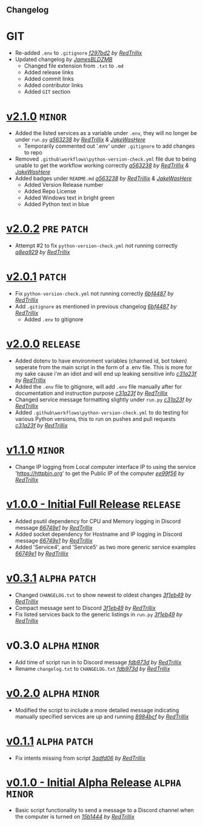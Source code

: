 ## Changelog

# GIT
- Re-added `.env` to `.gitignore` *[f297bd2](https://github.com/redtrillix/DiscordComputerStatus/commit/f297bd2e5be6084e3a0a86cca9259fd0fcd9fc59) by [RedTrillix](https://github.com/redtrillix)*
- Updated changelog *by [JamesBLDZMB](https://github.com/JamesBLDZMB)*
    - Changed file extension from `.txt` to `.md`
    - Added release links
    - Added commit links
    - Added contributor links
    - Added `GIT` section

# [v2.1.0](https://github.com/redtrillix/DiscordComputerStatus/releases/tag/v2.1.0) `MINOR`
- Added the listed services as a variable under `.env`, they will no longer be under `run.py` *[a563238](https://github.com/redtrillix/DiscordComputerStatus/commit/a56323816c89aa07c37f05ff74c5b98173941613) by [RedTrillix](https://github.com/redtrillix) & [JakeWasHere](https://github.com/JakeWasHere)*  
    - Temporarily commented out '.env' under `.gitignore` to add changes to repo  
- Removed `.github\workflows\python-version-check.yml` file due to being unable to get the workflow working correctly *[a563238](https://github.com/redtrillix/DiscordComputerStatus/commit/a56323816c89aa07c37f05ff74c5b98173941613) by [RedTrillix](https://github.com/redtrillix) & [JakeWasHere](https://github.com/JakeWasHere)*  
- Added badges under `README.md` *[a563238](https://github.com/redtrillix/DiscordComputerStatus/commit/a56323816c89aa07c37f05ff74c5b98173941613) by [RedTrillix](https://github.com/redtrillix) & [JakeWasHere](https://github.com/JakeWasHere)*  
    - Added Version Release number  
    - Added Repo License  
    - Added Windows text in bright green  
    - Added Python text in blue  

# [v2.0.2](https://github.com/redtrillix/DiscordComputerStatus/releases/tag/v2.0.2) `PRE` `PATCH`
- Attempt #2 to fix `python-version-check.yml` not running correctly *[a8ea929](https://github.com/redtrillix/DiscordComputerStatus/commit/a8ea9299504504e854f65357087722cf7474f9c4) by [RedTrillix](https://github.com/redtrillix)*  

# [v2.0.1](https://github.com/redtrillix/DiscordComputerStatus/releases/tag/v2.0.1) `PATCH`
- Fix `python-version-check.yml` not running correctly *[6bf4487](https://github.com/redtrillix/DiscordComputerStatus/commit/6bf4487caae484fba74d1f8072623f55b8125614) by [RedTrillix](https://github.com/redtrillix)*  
- Add `.gitignore` as mentioned in previous changelog *[6bf4487](https://github.com/redtrillix/DiscordComputerStatus/commit/6bf4487caae484fba74d1f8072623f55b8125614) by [RedTrillix](https://github.com/redtrillix)*  
    - Added `.env` to gitignore  

# [v2.0.0](https://github.com/redtrillix/DiscordComputerStatus/releases/tag/v2.0.0) `RELEASE`
- Added dotenv to have environment variables (channed id, bot token) seperate from the main script in the form of a .env file.
    This is more for my sake cause i'm an idiot and will end up leaking sensitive info *[c31a23f](https://github.com/redtrillix/DiscordComputerStatus/commit/c31a23fd1bf5e61f4b81265cd683533b9cf27fa0) by [RedTrillix](https://github.com/redtrillix)*  
- Added the `.env` file to gitignore, will add `.env` file manually after for documentation and instruction purpose *[c31a23f](https://github.com/redtrillix/DiscordComputerStatus/commit/c31a23fd1bf5e61f4b81265cd683533b9cf27fa0) by [RedTrillix](https://github.com/redtrillix)*  
- Changed service message formatting slightly under `run.py` *[c31a23f](https://github.com/redtrillix/DiscordComputerStatus/commit/c31a23fd1bf5e61f4b81265cd683533b9cf27fa0) by [RedTrillix](https://github.com/redtrillix)*  
- Added `.github\workflows\python-version-check.yml` to do testing for various Python versions, this to run on pushes and pull requests *[c31a23f](https://github.com/redtrillix/DiscordComputerStatus/commit/c31a23fd1bf5e61f4b81265cd683533b9cf27fa0) by [RedTrillix](https://github.com/redtrillix)*  

# [v1.1.0](https://github.com/redtrillix/DiscordComputerStatus/releases/tag/v1.1.0) `MINOR`
- Change IP logging from Local computer interface IP to using the service 'https://httpbin.org' to get the Public IP of the computer *[ee99f56](https://github.com/redtrillix/DiscordComputerStatus/commit/ee99f56a66c34306302e9b9c9436063b26abb0e9) by [RedTrillix](https://github.com/redtrillix)*  

# [v1.0.0 - Initial Full Release](https://github.com/redtrillix/DiscordComputerStatus/releases/tag/v1.0.0) `RELEASE`
- Added psutil dependency for CPU and Memory logging in Discord message *[66749e1](https://github.com/redtrillix/DiscordComputerStatus/commit/66749e1d8d285b0db0f0c2a667298748ea8d3f96) by [RedTrillix](https://github.com/redtrillix)*  
- Added socket dependency for Hostname and IP logging in Discord message *[66749e1](https://github.com/redtrillix/DiscordComputerStatus/commit/66749e1d8d285b0db0f0c2a667298748ea8d3f96) by [RedTrillix](https://github.com/redtrillix)*  
- Added 'Service4', and 'Service5' as two more generic service examples *[66749e1](https://github.com/redtrillix/DiscordComputerStatus/commit/66749e1d8d285b0db0f0c2a667298748ea8d3f96) by [RedTrillix](https://github.com/redtrillix)*  

# [v0.3.1](https://github.com/redtrillix/DiscordComputerStatus/releases/tag/v0.3.1) `ALPHA` `PATCH`
- Changed `CHANGELOG.txt` to show newest to oldest changes *[3f1eb49](https://github.com/redtrillix/DiscordComputerStatus/commit/3f1eb4928ce3c7b1cfd94c814d3dc854e7793cf3) by [RedTrillix](https://github.com/redtrillix)*  
- Compact message sent to Discord *[3f1eb49](https://github.com/redtrillix/DiscordComputerStatus/commit/3f1eb4928ce3c7b1cfd94c814d3dc854e7793cf3) by [RedTrillix](https://github.com/redtrillix)*  
- Fix listed services back to the generic listings in `run.py` *[3f1eb49](https://github.com/redtrillix/DiscordComputerStatus/commit/3f1eb4928ce3c7b1cfd94c814d3dc854e7793cf3) by [RedTrillix](https://github.com/redtrillix)*  

# v0.3.0 `ALPHA` `MINOR`
- Add time of script run in to Discord message *[fdb973d](https://github.com/redtrillix/DiscordComputerStatus/commit/fdb973d31b70ca429d2e147f10bb957e46e18dfa) by [RedTrillix](https://github.com/redtrillix)*  
- Rename `changelog.txt` to `CHANGELOG.txt` *[fdb973d](https://github.com/redtrillix/DiscordComputerStatus/commit/fdb973d31b70ca429d2e147f10bb957e46e18dfa) by [RedTrillix](https://github.com/redtrillix)*  

# [v0.2.0](https://github.com/redtrillix/DiscordComputerStatus/releases/tag/v0.2.0) `ALPHA` `MINOR`
- Modified the script to include a more detailed message indicating manually specified services are up and running *[8984bcf](https://github.com/redtrillix/DiscordComputerStatus/commit/8984bcf45673a8f6805184a209306bc6e5cc2b19) by [RedTrillix](https://github.com/redtrillix)*  

# [v0.1.1](https://github.com/redtrillix/DiscordComputerStatus/releases/tag/v0.1.1) `ALPHA` `PATCH`
- Fix intents missing from script *[3adfd06](https://github.com/redtrillix/DiscordComputerStatus/commit/3adfd06a59adb496a699817737ca42a81ee8df7a) by [RedTrillix](https://github.com/redtrillix)*  

# [v0.1.0 - Initial Alpha Release](https://github.com/redtrillix/DiscordComputerStatus/releases/tag/v0.1.0) `ALPHA` `MINOR`
- Basic script functionality to send a message to a Discord channel when the computer is turned on *[15b1444](https://github.com/redtrillix/DiscordComputerStatus/commit/15b144446a4fbdcbed879409f34669cee93e1daf) by [RedTrillix](https://github.com/redtrillix)*  

